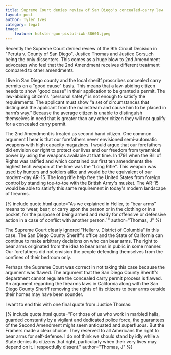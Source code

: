 ```yaml
---
title: Supreme Court denies review of San Diego's concealed-carry law
layout: post
author: Tyler Ives
category: legal
image:
    feature: holster-gun-pistol-iwb-38601.jpeg
---
```


<p>
Recently the Supreme Court denied review of the 9th Circuit Decision in "Peruta v. County of San Diego". Justice Thomas 
and Justice Gorsuch being the only dissenters. This comes as a huge blow to 2nd Amendment advocates who feel that the 
2nd Amendment receives different treatment compared to other amendments. 
</p>

<p>
I live in San Diego county and the local sheriff proscribes concealed carry permits on a "good cause" basis. This means 
that a law-abiding citizen needs to show "good cause" in their application to be granted a permit. The law-abiding 
citizen's "personal safety" is not enough to satisfy the requirements. The applicant must show “a set of circumstances 
that distinguish the applicant from the mainstream and cause him to be placed in harm’s way.” Because the average 
citizen is unable to distinguish themselves in need that is greater than any other citizen they will not qualify for a 
concealed carry permit. 
</p>

<p>
The 2nd Amendment is treated as second hand citizen. One common argument I hear is that our forefathers never envisioned
 semi-automatic weapons with high capacity magazines. I would argue that our forefathers did envision our right to 
 protect our lives and our freedom from tyrannical power by using the weapons available at that time. In 1791 when the 
 Bill of Rights was ratified and which contained our first ten amendments the highest tech weapon at the time was the 
 "Long Rifle". This weapon was used by hunters and soldiers alike and would be the equivalent of our modern-day AR-15. 
 The long rifle help free the United States from foreign control by standing toe-to-toe with the British Army's musket. 
 The AR-15 would be able to satisfy this same requirement in today's modern landscape of firearms.
</p>

{% include quote.html quote="As we explained in Heller, to “bear arms” means to ‘wear, bear, or carry upon the person or in the clothing or in a pocket, for the purpose of being armed and ready for offensive or defensive action in a case of conflict with another person.’ " author="Thomas, J" %}

<p>
The Supreme Court clearly ignored "Heller v. District of Columbia" in this case. The San Diego County Sheriff's office 
and the State of California can continue to make arbitrary decisions on who can bear arms. The right to bear arms 
originated from the idea to bear arms in public in some manner. Our forefathers did not envision the people defending 
themselves from the confines of their bedroom only. 
</p>

<p>
Perhaps the Supreme Court was correct in not taking this case because the argument was flawed. The argument that the 
San Diego County Sheriff's department cannot regulate the concealed carry permit process is flawed. An argument 
regarding the firearms laws in California along with the San Diego County Sheriff removing the rights of its citizens 
to bear arms outside their homes may have been sounder. 
</p>

<p> 
I want to end this with one final quote from Justice Thomas:
</P>

{% include quote.html quote="For those of us who work in marbled halls, guarded
                             constantly by a vigilant and dedicated police force, the
                             guarantees of the Second Amendment might seem antiquated
                             and superfluous. But the Framers made a clear
                             choice: They reserved to all Americans the right to bear
                             arms for self-defense. I do not think we should stand by
                             idly while a State denies its citizens that right, particularly
                             when their very lives may depend on it. I respectfully
                             dissent." author="Thomas, J" %}